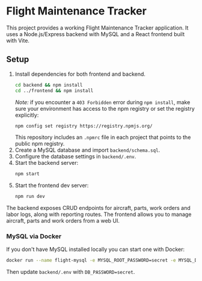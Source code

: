 # Flight Maintenance Tracker

This project provides a working Flight Maintenance Tracker application. It uses a Node.js/Express backend with MySQL and a React frontend built with Vite.

## Setup

1. Install dependencies for both frontend and backend.
   ```bash
   cd backend && npm install
   cd ../frontend && npm install
   ```
   *Note:* if you encounter a `403 Forbidden` error during `npm install`, make
   sure your environment has access to the npm registry or set the registry
   explicitly:
   ```bash
   npm config set registry https://registry.npmjs.org/
   ```
   This repository includes an `.npmrc` file in each project that points to the
   public npm registry.
2. Create a MySQL database and import `backend/schema.sql`.
3. Configure the database settings in `backend/.env`.
4. Start the backend server:
   ```bash
   npm start
   ```
5. Start the frontend dev server:
   ```bash
   npm run dev
   ```

The backend exposes CRUD endpoints for aircraft, parts, work orders and labor logs, along with reporting routes. The frontend allows you to manage aircraft, parts and work orders from a web UI.

### MySQL via Docker

If you don't have MySQL installed locally you can start one with Docker:

```bash
docker run --name flight-mysql -e MYSQL_ROOT_PASSWORD=secret -e MYSQL_DATABASE=flight_tracker -p 3306:3306 -d mysql:8
```

Then update `backend/.env` with `DB_PASSWORD=secret`.

